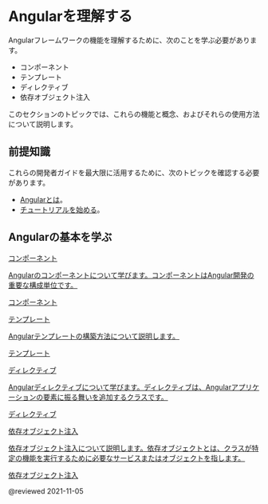 # Angularを理解する

Angularフレームワークの機能を理解するために、次のことを学ぶ必要があります。

* コンポーネント
* テンプレート
* ディレクティブ
* 依存オブジェクト注入

このセクションのトピックでは、これらの機能と概念、およびそれらの使用方法について説明します。

## 前提知識

これらの開発者ガイドを最大限に活用するために、次のトピックを確認する必要があります。

* [Angularとは][AioGuideWhatIsAngular]。
* [チュートリアルを始める][AioStart]。

## Angularの基本を学ぶ

<div class="card-container">
  <a href="guide/component-overview" class="docs-card" title="コンポーネント">
    <section>コンポーネント</section>
    <p>Angularのコンポーネントについて学びます。コンポーネントはAngular開発の重要な構成単位です。
    <p class="card-footer">コンポーネント</p>
  </a>
  <a href="guide/template-syntax" class="docs-card" title="テンプレート">
    <section>テンプレート</section>
    <p>Angularテンプレートの構築方法について説明します。</p>
    <p class="card-footer">テンプレート</p>
  </a>
  <a href="guide/built-in-directives" class="docs-card" title="ディレクティブ">
    <section>ディレクティブ</section>
    <p>Angularディレクティブについて学びます。ディレクティブは、Angularアプリケーションの要素に振る舞いを追加するクラスです。</p>
    <p class="card-footer">ディレクティブ</p>
  </a>
  <a href="guide/dependency-injection" class="docs-card" title="依存オブジェクト注入">
    <section>依存オブジェクト注入</section>
    <p>依存オブジェクト注入について説明します。依存オブジェクトとは、クラスが特定の機能を実行するために必要なサービスまたはオブジェクトを指します。</p>
    <p class="card-footer">依存オブジェクト注入</p>
  </a>
  <!-- <a href="guide/rendering-overview" class="docs-card" title="Angular service worker developer guide">
    <section>Rendering</section>
    <p>Learn how about server-side rendering and pre-rendering using Angular Universal.</p>
    <p class="card-footer">Angular Universal</p>
  </a> -->
</div>

<!-- links -->

[AioGuideWhatIsAngular]: guide/what-is-angular "What is Angular\? | Angular"

[AioStart]: start "Getting started with Angular | Angular"

<!-- external links -->

<!-- end links -->

@reviewed 2021-11-05
